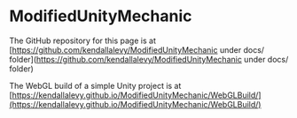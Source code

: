 # ModifiedUnityMechanic #
The GitHub repository for this page is at [https://github.com/kendallalevy/ModifiedUnityMechanic under docs/ folder](https://github.com/kendallalevy/ModifiedUnityMechanic under docs/ folder)

The WebGL build of a simple Unity project is at [https://kendallalevy.github.io/ModifiedUnityMechanic/WebGLBuild/](https://kendallalevy.github.io/ModifiedUnityMechanic/WebGLBuild/)
